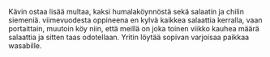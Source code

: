 Kävin ostaa lisää multaa, kaksi humalaköynnöstä sekä salaatin ja chilin siemeniä. viimevuodesta oppineena en kylvä kaikkea salaattia kerralla, vaan portaittain, muutoin köy niin, että meillä on joka toinen viikko kauhea määrä salaattia ja sitten taas odotellaan. Yritin löytää sopivan varjoisaa paikkaa wasabille. 
